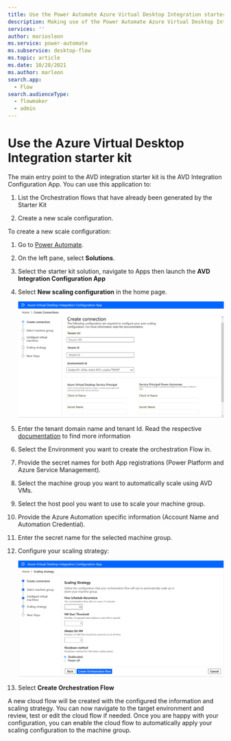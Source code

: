 ```yaml
---
title: Use the Power Automate Azure Virtual Desktop Integration starter kit | Microsoft Docs
description: Making use of the Power Automate Azure Virtual Desktop Integration starter kit
services: ''
author: mariosleon
ms.service: power-automate
ms.subservice: desktop-flow
ms.topic: article
ms.date: 10/28/2021
ms.author: marleon
search.app: 
  - Flow
search.audienceType: 
  - flowmaker
  - admin
---
```



# Use the Azure Virtual Desktop Integration starter kit

The main entry point to the AVD integration starter kit is the AVD Integration
Configuration App. You can use this application to:

1.  List the Orchestration flows that have already been generated by the Starter
    Kit

2.  Create a new scale configuration.

To create a new scale configuration:

1.  Go to [Power Automate](https://flow.microsoft.com/).

2.  On the left pane, select **Solutions**.

3.  Select the starter kit solution, navigate to Apps then launch the **AVD
    Integration Configuration App**

4.  Select **New scaling configuration** in the home page.

    ![Screenshot of the New scaling configuration](media/avd-starter-kit/new-config.png)

5.  Enter the tenant domain name and tenant Id. Read the respective [documentation](/partner-center/find-ids-and-domain-names\#find-the-microsoft-azure-ad-tenant-id-and-primary-domain-name) to find more information 

6.  Select the Environment you want to create the orchestration Flow in.

7.  Provide the secret names for both App registrations (Power Platform and
    Azure Service Management).

8.  Select the machine group you want to automatically scale using AVD VMs.

9.  Select the host pool you want to use to scale your machine group.

10. Provide the Azure Automation specific information (Account Name and
    Automation Credential).

11. Enter the secret name for the selected machine group.

12. Configure your scaling strategy:

    ![Screenshot of the dialog while creating a new orchestration flow](media/avd-starter-kit/create-flow.png)

13. Select **Create Orchestration Flow**

A new cloud flow will be created with the configured the information and scaling
strategy. You can now navigate to the target environment and review, test or
edit the cloud flow if needed. Once you are happy with your configuration, you
can enable the cloud flow to automatically apply your scaling configuration to
the machine group.

